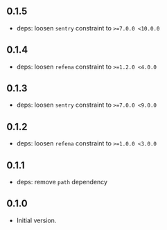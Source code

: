 ## 0.1.5

- deps: loosen `sentry` constraint to `>=7.0.0 <10.0.0`

## 0.1.4

- deps: loosen `refena` constraint to `>=1.2.0 <4.0.0`

## 0.1.3

- deps: loosen `sentry` constraint to `>=7.0.0 <9.0.0`

## 0.1.2

- deps: loosen `refena` constraint to `>=1.0.0 <3.0.0`

## 0.1.1

- deps: remove `path` dependency

## 0.1.0

- Initial version.
